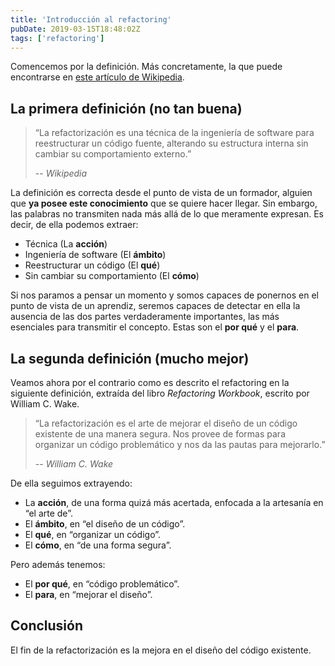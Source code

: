 ```yaml
---
title: 'Introducción al refactoring'
pubDate: 2019-03-15T18:48:02Z
tags: ['refactoring']
---
```

Comencemos por la definición. Más concretamente, la que puede encontrarse en <a href="https://es.wikipedia.org/wiki/Refactorizaci%C3%B3n" target="_blank">este artículo de Wikipedia</a>.

## La primera definición (no tan buena)

>“La refactorización es una técnica de la ingeniería de software para reestructurar un código fuente, alterando su estructura interna sin cambiar su comportamiento externo.”
>
>-- <cite>Wikipedia</cite>

La definición es correcta desde el punto de vista de un formador, alguien que **ya posee este conocimiento** que se quiere hacer llegar. Sin embargo, las palabras no transmiten nada más allá de lo que meramente expresan. Es decir, de ella podemos extraer:

* Técnica (La **acción**)
* Ingeniería de software (El **ámbito**)
* Reestructurar un código (El **qué**)
* Sin cambiar su comportamiento (El **cómo**)

Si nos paramos a pensar un momento y somos capaces de ponernos en el punto de vista de un aprendiz, seremos capaces de detectar en ella la ausencia de las dos partes verdaderamente importantes, las más esenciales para transmitir el concepto. Estas son el **por qué** y el **para**.

## La segunda definición (mucho mejor)

Veamos ahora por el contrario como es descrito el refactoring en la siguiente definición, extraída del libro *Refactoring Workbook*, escrito por William C. Wake.

>“La refactorización es el arte de mejorar el diseño de un código existente de una manera segura. Nos provee de formas para organizar un código problemático y nos da las pautas para mejorarlo.”
>
>-- <cite>William C. Wake</cite>

De ella seguimos extrayendo:
* La **acción**, de una forma quizá más acertada, enfocada a la artesanía en “el arte de”.
* El **ámbito**, en “el diseño de un código”.
* El **qué**, en “organizar un código”.
* El **cómo**, en “de una forma segura”.

Pero además tenemos:
* El **por qué**, en “código problemático”.
* El **para**, en “mejorar el diseño”.

## Conclusión

El fin de la refactorización es la mejora en el diseño del código existente.